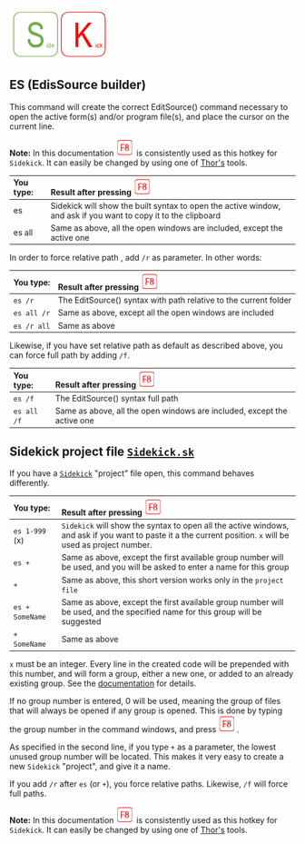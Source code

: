 [![Sidekick](Images/SKLogo.png)](../README.md)

## ES (EdisSource builder)

This command will create the correct EditSource() command necessary to open the active form(s) and/or program file(s), and place the cursor on the current line.  

**Note:** In this documentation ![`F8`](Images/F8.png) is consistently used as this hotkey for `Sidekick`. It can easily be changed by using one of [Thor's](https://github.com/VFPX/Thor) tools. 

| You type:                |        Result after pressing ![`F8`](Images/F8.png)|
|:-------------------------|:----------------------------------------------------------|
| es       | Sidekick will show the built syntax to open the active window, and ask if you want to copy it to the clipboard |
| es all   | Same as above, all the open windows are included, except the active one |

In order to force relative path , add `/r` as parameter. In other words:

| You type:                |        Result after pressing ![`F8`](Images/F8.png) |
|:-------------------------|:----------------------------------------------------------|
| `es /r`       | The EditSource() syntax with path relative to the current folder|
| `es all /r`    | Same as above, except all the open windows are included |
| `es /r all`    | Same as above|

Likewise, if you have set relative path as default as described above, you can force full path by adding `/f`.

| You type:                |        Result after pressing ![`F8`](Images/F8.png)              |
|:-------------------------|:----------------------------------------------------------|
| `es /f`       | The EditSource() syntax full path|
| `es all /f`    | Same as above, all the open windows are included, except the active one |

## Sidekick project file [`Sidekick.sk`](skorg.md)
 
If you have a [`Sidekick`](skorg.md) "project" file open, this command behaves differently.

| You type:                |        Result after pressing ![`F8`](Images/F8.png)              |
|:-------------------------|:----------------------------------------------------------|
| `es 1-999` (x)      | `Sidekick` will show the syntax to open all the active windows, and ask if you want to paste it a the current position. `x` will be used as project number.|
| `es +`   | Same as above, except the first available group number will be used, and you will be asked to enter a name for this group |
| `+`   | Same as above, this short version works only in the `project file` |
| `es + SomeName`   | Same as above, except the first available group number will be used, and the specified name for this group will be suggested |
| `+ SomeName` | Same as above |

`x` must be an integer. Every line in the created code will be prepended with this number, and will form a group, either a new one, or added to an already existing group. See the [documentation](skorg.md) for details. 

If no group number is entered, 0 will be used, meaning the group of files that will always be opened if any group is opened. This is done by typing the group number in the command windows, and press ![`F8`](Images/F8.png).

As specified in the second line, if you type `+` as a parameter, the lowest unused group number will be located. This makes it very easy to create a new `Sidekick` "project", and give it a name.

If you add `/r` after `es` (or `+`), you force relative paths. Likewise, `/f` will force full paths.

**Note:** In this documentation ![`F8`](Images/F8.png) is consistently used as this hotkey for `Sidekick`. It can easily be changed by using one of [Thor's](https://github.com/VFPX/Thor) tools. 
